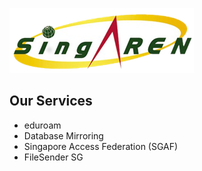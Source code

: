 <!-- TITLE: SingAREN Technical Wiki -->
<!-- SUBTITLE: -->

![Singaren Logo Transparency Small](/uploads/images/singaren-logo-transparency-small.png "Singaren Logo Transparency Small" ) 


## Our Services

* eduroam
* Database Mirroring
* Singapore Access Federation (SGAF)
* FileSender SG
